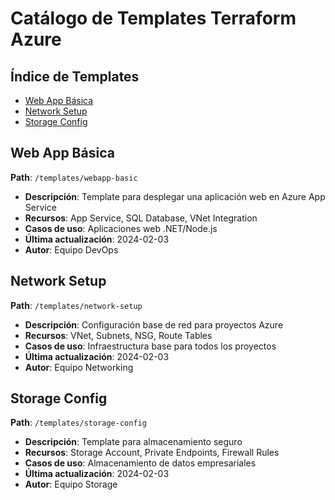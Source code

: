 # Catálogo de Templates Terraform Azure

## Índice de Templates
- [Web App Básica](#web-app-básica)
- [Network Setup](#network-setup)
- [Storage Config](#storage-config)

## Web App Básica
**Path**: `/templates/webapp-basic`
- **Descripción**: Template para desplegar una aplicación web en Azure App Service
- **Recursos**: App Service, SQL Database, VNet Integration
- **Casos de uso**: Aplicaciones web .NET/Node.js
- **Última actualización**: 2024-02-03
- **Autor**: Equipo DevOps

## Network Setup
**Path**: `/templates/network-setup`
- **Descripción**: Configuración base de red para proyectos Azure
- **Recursos**: VNet, Subnets, NSG, Route Tables
- **Casos de uso**: Infraestructura base para todos los proyectos
- **Última actualización**: 2024-02-03
- **Autor**: Equipo Networking

## Storage Config 
**Path**: `/templates/storage-config`
- **Descripción**: Template para almacenamiento seguro
- **Recursos**: Storage Account, Private Endpoints, Firewall Rules
- **Casos de uso**: Almacenamiento de datos empresariales
- **Última actualización**: 2024-02-03
- **Autor**: Equipo Storage